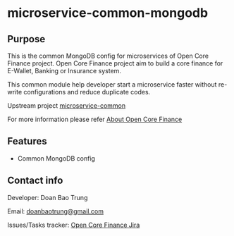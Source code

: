 # microservice-common-mongodb

## Purpose
This is the common MongoDB config for microservices of Open Core Finance project. Open Core Finance project aim to build a core finance for E-Wallet, Banking or Insurance system.

This common module help developer start a microservice faster without re-write configurations and reduce duplicate codes.

Upstream project [microservice-common](https://github.com/Open-Core-Finance/microservice-common)

For more information please refer [About Open Core Finance](https://core-finance.atlassian.net/wiki/spaces/OCF/pages/1310721/About+this+project)

## Features
- Common MongoDB config

## Contact info

Developer: Doan Bao Trung

Email: doanbaotrung@gmail.com

Issues/Tasks tracker: [Open Core Finance Jira](https://core-finance.atlassian.net/jira/software/projects/OCF/boards/2)

